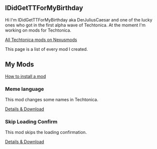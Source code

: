 ## IDidGetTTForMyBirthday

Hi I'm IDidGetTTForMyBirthday aka DerJuliusCaesar and one of the lucky ones who got in the first alpha wave of Techtonica. At the moment I'm working on mods for Techtonica.

[All Techtonica mods on Nexusmods](https://www.nexusmods.com/techtonica)

This page is a list of every mod I created.

## My Mods

[How to install a mod](HowToInstall.md)

### Meme language

This mod changes some names in Techtonica.

[Details & Download](MemeLanguage.md)

### Skip Loading Confirm

This mod skips the loading confirmation.

[Details & Download](SkipLoadingConfirm.md)
